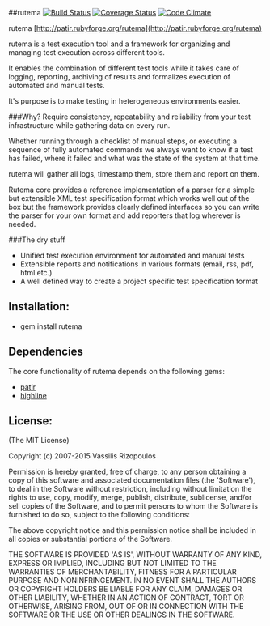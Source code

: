 ##rutema
[![Build Status](https://secure.travis-ci.org/damphyr/rutema.png)](http://travis-ci.org/damphyr/rutema) [![Coverage Status](https://coveralls.io/repos/damphyr/rutema/badge.svg)](https://coveralls.io/r/damphyr/rutema) [![Code Climate](https://codeclimate.com/github/damphyr/rutema.png)](https://codeclimate.com/github/damphyr/rutema)

rutema [http://patir.rubyforge.org/rutema](http://patir.rubyforge.org/rutema)

rutema is a test execution tool and a framework for organizing and managing test execution across different tools.

It enables the combination of different test tools while it takes care of logging, reporting, archiving of results and formalizes execution of automated and manual tests.

It's purpose is to make testing in heterogeneous environments easier. 

###Why?
Require consistency, repeatability and reliability from your test infrastructure while gathering data on every run.

Whether running through a checklist of manual steps, or executing a sequence of fully automated commands we always want to know if a test has failed, where it failed and what was the state of the system at that time.

rutema will gather all logs, timestamp them, store them and report on them. 

Rutema core provides a reference implementation of a parser for a simple but extensible XML test specification format which works well out of the box but the framework provides clearly defined interfaces so you can write the parser for your own format and add reporters that log wherever is needed.

###The dry stuff
* Unified test execution environment for automated and manual tests
* Extensible reports and notifications in various formats (email, rss, pdf, html etc.)
* A well defined way to create a project specific test specification format

## Installation:
* gem install rutema

## Dependencies
The core functionality of rutema depends on the following gems:
 * [patir](http://github.com/damphyr/patir)
 * [highline](http://highline.rubyforge.org/)

## License:
(The MIT License)

Copyright (c) 2007-2015 Vassilis Rizopoulos

Permission is hereby granted, free of charge, to any person obtaining
a copy of this software and associated documentation files (the
'Software'), to deal in the Software without restriction, including
without limitation the rights to use, copy, modify, merge, publish,
distribute, sublicense, and/or sell copies of the Software, and to
permit persons to whom the Software is furnished to do so, subject to
the following conditions:

The above copyright notice and this permission notice shall be
included in all copies or substantial portions of the Software.

THE SOFTWARE IS PROVIDED 'AS IS', WITHOUT WARRANTY OF ANY KIND,
EXPRESS OR IMPLIED, INCLUDING BUT NOT LIMITED TO THE WARRANTIES OF
MERCHANTABILITY, FITNESS FOR A PARTICULAR PURPOSE AND NONINFRINGEMENT.
IN NO EVENT SHALL THE AUTHORS OR COPYRIGHT HOLDERS BE LIABLE FOR ANY
CLAIM, DAMAGES OR OTHER LIABILITY, WHETHER IN AN ACTION OF CONTRACT,
TORT OR OTHERWISE, ARISING FROM, OUT OF OR IN CONNECTION WITH THE
SOFTWARE OR THE USE OR OTHER DEALINGS IN THE SOFTWARE.